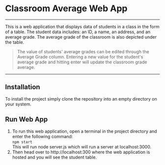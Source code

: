 # Classroom Average Web App
---
This is a web application that displays data of students in a class in the form of a table. The student data includes: an ID, a name, an address, and an average grade. The average grade of the classroom is also depicted under the table. 
>The value of students' average grades can be edited through the Average Grade column. Entering a new value for the student's average grade and hitting enter will update the classroom grade average. 
--- 
## Installation
To install the project simply clone the repository into an empty directory on your system.

## Run Web App
1. To run this web application, open a terminal in the project directory and enter the following command:\
`npm start`\
This will run node server.js which will run a server at localhost:3000. 
2. Then head over to http://localhost:300 where the web application is hosted and you will see the student table.